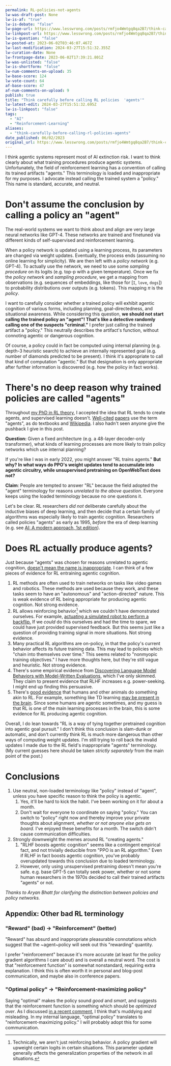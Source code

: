 ```yaml
---
permalink: RL-policies-not-agents
lw-was-draft-post: None
lw-is-af: "true"
lw-is-debate: "false"
lw-page-url: https://www.lesswrong.com/posts/rmfjo4Wmtgq8qa2B7/think-carefully-before-calling-rl-policies-agents
lw-linkpost-url: https://www.lesswrong.com/posts/rmfjo4Wmtgq8qa2B7/think-carefully-before-calling-rl-policies-agents
lw-is-question: "false"
lw-posted-at: 2023-06-02T03:46:07.467Z
lw-last-modification: 2024-03-27T15:51:32.355Z
lw-curation-date: None
lw-frontpage-date: 2023-06-02T17:39:21.801Z
lw-was-unlisted: "false"
lw-is-shortform: "false"
lw-num-comments-on-upload: 35
lw-base-score: 124
lw-vote-count: 64
af-base-score: 47
af-num-comments-on-upload: 9
publish: true
title: "Think carefully before calling RL policies  'agents'"
lw-latest-edit: 2024-03-27T15:51:32.695Z
lw-is-linkpost: "false"
tags: 
  - "AI"
  - "Reinforcement-Learning"
aliases: 
  - "think-carefully-before-calling-rl-policies-agents"
date_published: 06/02/2023
original_url: https://www.lesswrong.com/posts/rmfjo4Wmtgq8qa2B7/think-carefully-before-calling-rl-policies-agents
---
```

I think agentic systems represent most of AI extinction risk. I want to think clearly about what training procedures produce agentic systems. Unfortunately, the field of reinforcement learning has a convention of calling its trained artifacts "agents." This terminology is loaded and inappropriate for my purposes. I advocate instead calling the trained system a "policy." This name is standard, accurate, and neutral. 

# Don't assume the conclusion by calling a policy an "agent"

The real-world systems we want to think about and align are very large neural networks like GPT-4. These networks are trained and finetuned via different kinds of self-supervised and reinforcement learning.

When a policy network is updated using a learning process, its parameters are changed via weight updates. Eventually, the process ends (assuming no online learning for simplicity). We are then left with a _policy network_ (e.g. GPT-4). To actually use the network, we need to use some _sampling procedure_ on its logits (e.g. top-p with a given temperature). Once we fix the _policy network_ and _sampling procedure_, we get a mapping from observations (e.g. sequences of embeddings, like those for \[`I`,  `love`,  `dogs`\]) to probability distributions over outputs (e.g. tokens). This mapping $\pi$  is the _policy_. 

I want to carefully consider whether a trained policy will exhibit agentic cognition of various forms, including planning, goal-directedness, and situational awareness. While considering this question, **we should not start calling the trained policy an "agent"! That's like a detective randomly calling one of the suspects "criminal."** I prefer just calling the trained artifact a "policy." This neutrally describes the artifact's function, without connoting agentic or dangerous cognition.

Of course, a policy could in fact be computed using internal planning (e.g. depth-3 heuristic search) to achieve an internally represented goal (e.g. number of diamonds predicted to be present). I think it's appropriate to call that kind of computation "agentic." But that designation is only appropriate after further information is discovered (e.g. how the policy in fact works).

# There's no deep reason why trained policies are called "agents"

Throughout [my PhD in RL theory](/alignment-phd), I accepted the idea that RL tends to create agents, and supervised learning doesn't. [Well-cited](https://arxiv.org/pdf/1312.5602.pdf) [papers](https://arxiv.org/abs/1912.06680) use the term "agents", as do textbooks and [Wikipedia](https://en.wikipedia.org/wiki/Reinforcement_learning). I also hadn't seen anyone give the pushback I give in this post. 

**Question:** Given a fixed architecture (e.g. a 48-layer decoder-only transformer), what kinds of learning processes are more likely to train policy networks which use internal planning? 

If you're like I was in early 2022, you might answer "RL trains agents." **But why? In what ways do PPO's weight updates tend to accumulate into agentic circuitry, while unsupervised pretraining on OpenWebText does not?** 

**Claim**: People are tempted to answer "RL" because the field adopted the "agent" terminology for reasons _unrelated to the above question_. Everyone keeps using the loaded terminology because no one questions it.

Let's be clear. RL researchers _did not_ deliberate carefully about the inductive biases of deep learning, and then decide that a certain family of algorithms was especially likely to train agentic cognition. Researchers called policies "agents" as early as 1995, _before_ the era of deep learning (e.g. see [AI: A modern approach, 1st edition](https://en.wikipedia.org/wiki/Artificial_Intelligence:_A_Modern_Approach)).

# Does RL actually produce agents?

Just because "agents" was chosen for reasons unrelated to agentic cognition, [doesn't mean the name is inappropriate](https://www.lesswrong.com/posts/qNZM3EGoE5ZeMdCRt/reversed-stupidity-is-not-intelligence). I can think of a few pieces of evidence for RL entraining agentic cognition. 

1.  RL methods are often used to train networks on tasks like video games and robotics. These methods are used because they work, and these tasks seem to have an "autonomous" and "action-directed" nature. This is weak evidence of RL being appropriate for producing agentic cognition. Not strong evidence.
2.  RL allows reinforcing behavior[^1] which we couldn't have demonstrated ourselves. For example, [actuating a simulated robot to perform a backflip.](https://arxiv.org/abs/1706.03741) If we _could_ do this ourselves and had the time to spare, we could have just provided supervised feedback. But this seems just like a question of providing training signal in more situations. Not strong evidence.
3.  Many practical RL algorithms are on-policy, in that the policy's current behavior affects its future training data. This may lead to policies which "chain into themselves over time." This seems related to "nonmyopic training objectives." I have more thoughts here, but they're still vague and heuristic. Not strong evidence.
4.  There's some empirical evidence from [Discovering Language Model Behaviors with Model-Written Evaluations](https://www.lesswrong.com/posts/yRAo2KEGWenKYZG9K/discovering-language-model-behaviors-with-model-written), which I've only skimmed. They claim to present evidence that RLHF increases e.g. power-seeking. I might end up finding this persuasive.
5.  There's [good evidence](/shard-theory#A-3-Evidence-for-neuroscience-assumptions) that humans and other animals do something akin to RL. For example, something like TD learning [may be present in the brain](#In_neuroscience). Since some humans are agentic sometimes, and my guess is that RL is one of the main learning processes in the brain, this is some evidence for RL producing agentic cognition. 

Overall, I do lean towards "RL is a way of tying together pretrained cognition into agentic goal pursuit." I don't think this conclusion is slam-dunk or automatic, and don't currently think RL is much more dangerous than other ways of computing weight updates. I'm still trying to roll back the invalid updates I made due to the RL field's inappropriate "agents" terminology. (My current guesses here should be taken _strictly separately_ from the main point of the post.)

# Conclusions

1.  Use neutral, non-loaded terminology like "policy" instead of "agent", unless you have specific reason to think the policy is agentic.
    1.  Yes, it'll be hard to kick the habit. I've been working on it for about a month.
    2.  Don't wait for everyone to coordinate on saying "policy." You can switch to "policy" right now and thereby improve your private thoughts about alignment, _whether or not anyone else gets on board._ I've enjoyed these benefits for a month. The switch didn't cause communication difficulties.
2.  Strongly downweight the memes around RL "creating agents." 
    1.  "RLHF boosts agentic cognition" seems like a contingent empirical fact, and not trivially deducible from "PPO is an RL algorithm." Even if RLHF in fact boosts agentic cognition, you've probably overupdated towards this conclusion due to loaded terminology.
    2.  However, only using unsupervised pretraining doesn't mean you're safe. e.g. base GPT-5 can totally seek power, whether or not some human researchers in the 1970s decided to call their trained artifacts "agents" or not.

_Thanks to Aryan Bhatt for clarifying the distinction between policies and policy networks._

## Appendix: Other bad RL terminology

### "Reward" (bad) -> "Reinforcement" (better)

"Reward" has absurd and inappropriate pleasurable connotations which suggest that the ~agent~policy will seek out this "rewarding" quantity. 

I prefer "reinforcement" because it's more accurate (at least for the policy gradient algorithms I care about) and is overall a neutral word. The cost is that "reinforcement function" is somewhat nonstandard, requiring extra explanation. I think this is often worth it in personal and blog-post communication, and maybe also in conference papers.

### "Optimal policy" -> "Reinforcement-maximizing policy"

Saying "optimal" makes the policy sound _good_ and _smart_, and suggests that the reinforcement function is something which should be _optimized over_. As I discussed [in a recent comment](https://www.lesswrong.com/posts/fLpuusx9wQyyEBtkJ/power-seeking-can-be-probable-and-predictive-for-trained?commentId=ndmFcktFiGRLkRMBW), I think that's muddying and misleading. In my internal language, "optimal policy" translates to "reinforcement-maximizing policy." I will probably adopt this for some communication. 

[^1]: Technically, we aren't just reinforcing behavior. A policy gradient will upweight certain logits in certain situations. This parameter update generally affects the generalization properties of the network in all situations.